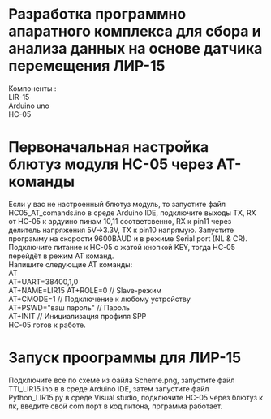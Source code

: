 # Разработка программно апаратного комплекса для сбора и анализа данных на основе датчика перемещения ЛИР-15
  Компоненты :   
  LIR-15  
  Arduino uno  
  HC-05
# Первоначальная настройка блютуз модуля HC-05 через AT-команды
Если у вас не настроенный блютуз модуль, то запустите файл HC05_AT_comands.ino в среде Arduino IDE, подключите выходы TX, RX от HC-05 к ардуино пинам 10,11 соответсвенно, RX к pin11 через делитель напряжения 5V→3.3V, TX к pin10 напрямую. Запустите программу на скорости 9600BAUD и в режиме Serial port (NL & CR). Подключите питание к HC-05 с жатой кнопкой KEY, тогда HC-05 перейдёт в режим AT команд.    
Напишите следующие AT команды:  
AT  
AT+UART=38400,1,0  
AT+NAME=LIR15
AT+ROLE=0       // Slave-режим  
AT+CMODE=1      // Подключение к любому устройству  
AT+PSWD="ваш пароль"  // Пароль  
AT+INIT         // Инициализация профиля SPP  
HC-05 готов к работе.
# Запуск проограммы для ЛИР-15
Подключите все по схеме из файла Scheme.png, запустите файл TTl_LIR15.ino в в среде Arduino IDE, затем запустите файл Python_LIR15.py в среде Visual studio, подключите HC-05 через блютуз к пк, введите свой com порт в код питона, прграмма работает.
